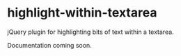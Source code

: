 # highlight-within-textarea
jQuery plugin for highlighting bits of text within a textarea.

Documentation coming soon.
